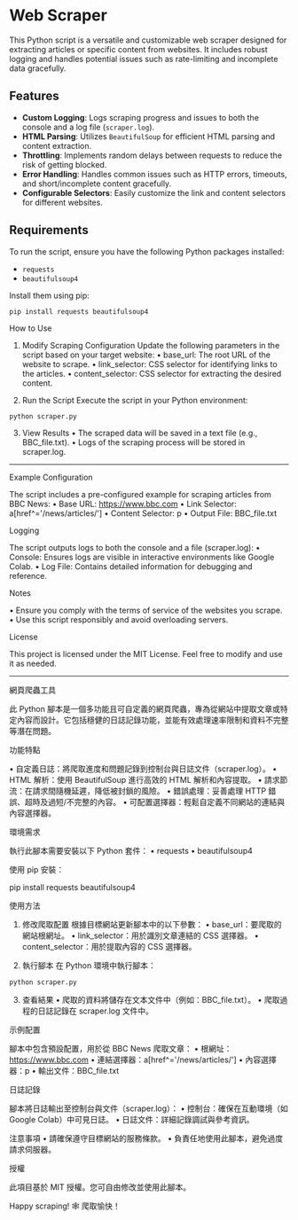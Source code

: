 
# Web Scraper

This Python script is a versatile and customizable web scraper designed for extracting articles or specific content from websites. It includes robust logging and handles potential issues such as rate-limiting and incomplete data gracefully.

## Features

- **Custom Logging**: Logs scraping progress and issues to both the console and a log file (`scraper.log`).
- **HTML Parsing**: Utilizes `BeautifulSoup` for efficient HTML parsing and content extraction.
- **Throttling**: Implements random delays between requests to reduce the risk of getting blocked.
- **Error Handling**: Handles common issues such as HTTP errors, timeouts, and short/incomplete content gracefully.
- **Configurable Selectors**: Easily customize the link and content selectors for different websites.

## Requirements

To run the script, ensure you have the following Python packages installed:

- `requests`
- `beautifulsoup4`

Install them using pip:

```bash
pip install requests beautifulsoup4
```

How to Use

1.	Modify Scraping Configuration
Update the following parameters in the script based on your target website:
	•	base_url: The root URL of the website to scrape.
	•	link_selector: CSS selector for identifying links to the articles.
	•	content_selector: CSS selector for extracting the desired content.

2.	Run the Script
Execute the script in your Python environment:
```
python scraper.py
```

3.	View Results
	•	The scraped data will be saved in a text file (e.g., BBC_file.txt).
	•	Logs of the scraping process will be stored in scraper.log.


---
Example Configuration

The script includes a pre-configured example for scraping articles from BBC News:
	•	Base URL: https://www.bbc.com
	•	Link Selector: a[href^='/news/articles/']
	•	Content Selector: p
	•	Output File: BBC_file.txt

Logging

The script outputs logs to both the console and a file (scraper.log):
	•	Console: Ensures logs are visible in interactive environments like Google Colab.
	•	Log File: Contains detailed information for debugging and reference.

Notes

•	Ensure you comply with the terms of service of the websites you scrape.
•	Use this script responsibly and avoid overloading servers.


License

This project is licensed under the MIT License. Feel free to modify and use it as needed.

---
網頁爬蟲工具

此 Python 腳本是一個多功能且可自定義的網頁爬蟲，專為從網站中提取文章或特定內容而設計。它包括穩健的日誌記錄功能，並能有效處理速率限制和資料不完整等潛在問題。

功能特點

•	自定義日誌：將爬取進度和問題記錄到控制台與日誌文件（scraper.log）。
•	HTML 解析：使用 BeautifulSoup 進行高效的 HTML 解析和內容提取。
•	請求節流：在請求間隨機延遲，降低被封鎖的風險。
•	錯誤處理：妥善處理 HTTP 錯誤、超時及過短/不完整的內容。
•	可配置選擇器：輕鬆自定義不同網站的連結與內容選擇器。



環境需求

執行此腳本需要安裝以下 Python 套件：
	•	requests
	•	beautifulsoup4

使用 pip 安裝：

pip install requests beautifulsoup4

使用方法

1.	修改爬取配置
根據目標網站更新腳本中的以下參數：
	•	base_url：要爬取的網站根網址。
	•	link_selector：用於識別文章連結的 CSS 選擇器。
	•	content_selector：用於提取內容的 CSS 選擇器。

2.	執行腳本
在 Python 環境中執行腳本：
```
python scraper.py
```

3.	查看結果
	•	爬取的資料將儲存在文本文件中（例如：BBC_file.txt）。
	•	爬取過程的日誌記錄在 scraper.log 文件中。


示例配置

腳本中包含預設配置，用於從 BBC News 爬取文章：
	•	根網址：https://www.bbc.com
	•	連結選擇器：a[href^='/news/articles/']
	•	內容選擇器：p
	•	輸出文件：BBC_file.txt

日誌記錄

腳本將日誌輸出至控制台與文件（scraper.log）：
	•	控制台：確保在互動環境（如 Google Colab）中可見日誌。
	•	日誌文件：詳細記錄調試與參考資訊。

注意事項
•	請確保遵守目標網站的服務條款。
•	負責任地使用此腳本，避免過度請求伺服器。


授權

此項目基於 MIT 授權。您可自由修改並使用此腳本。

Happy scraping! 🕸️ 爬取愉快！

